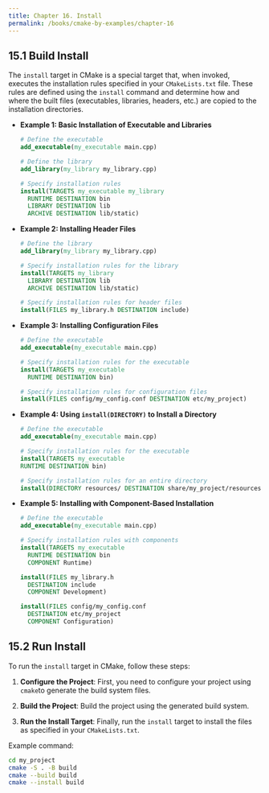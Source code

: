 ```yaml
---
title: Chapter 16. Install
permalink: /books/cmake-by-examples/chapter-16
---
```


## 15.1 Build Install

The `install` target in CMake is a special target that, when invoked, executes the installation rules specified in your `CMakeLists.txt` file. These rules are defined using the `install` command and determine how and where the built files (executables, libraries, headers, etc.) are copied to the installation directories.

- **Example 1: Basic Installation of Executable and Libraries**

  ```cmake
  # Define the executable
  add_executable(my_executable main.cpp)

  # Define the library
  add_library(my_library my_library.cpp)

  # Specify installation rules
  install(TARGETS my_executable my_library
    RUNTIME DESTINATION bin
    LIBRARY DESTINATION lib
    ARCHIVE DESTINATION lib/static)
  ```

- **Example 2: Installing Header Files**

  ```cmake
  # Define the library
  add_library(my_library my_library.cpp)

  # Specify installation rules for the library
  install(TARGETS my_library
    LIBRARY DESTINATION lib
    ARCHIVE DESTINATION lib/static)

  # Specify installation rules for header files
  install(FILES my_library.h DESTINATION include)
  ```

- **Example 3: Installing Configuration Files**

  ```cmake
  # Define the executable
  add_executable(my_executable main.cpp)

  # Specify installation rules for the executable
  install(TARGETS my_executable
    RUNTIME DESTINATION bin)

  # Specify installation rules for configuration files
  install(FILES config/my_config.conf DESTINATION etc/my_project)
  ```

- **Example 4: Using `install(DIRECTORY)` to Install a Directory**

  ```cmake
  # Define the executable
  add_executable(my_executable main.cpp)

  # Specify installation rules for the executable
  install(TARGETS my_executable
  RUNTIME DESTINATION bin)

  # Specify installation rules for an entire directory
  install(DIRECTORY resources/ DESTINATION share/my_project/resources)
  ```

- **Example 5: Installing with Component-Based Installation**

  ```cmake
  # Define the executable
  add_executable(my_executable main.cpp)

  # Specify installation rules with components
  install(TARGETS my_executable
    RUNTIME DESTINATION bin
    COMPONENT Runtime)

  install(FILES my_library.h
    DESTINATION include
    COMPONENT Development)

  install(FILES config/my_config.conf
    DESTINATION etc/my_project
    COMPONENT Configuration)
  ```

## 15.2 Run Install

To run the `install` target in CMake, follow these steps:

1. **Configure the Project**: First, you need to configure your project using `cmake`to generate the build system files.

2. **Build the Project**: Build the project using the generated build system.

3. **Run the Install Target**: Finally, run the `install` target to install the files as specified in your `CMakeLists.txt`.

Example command:

```sh
cd my_project
cmake -S . -B build
cmake --build build
cmake --install build
```
